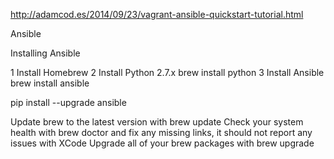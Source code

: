 http://adamcod.es/2014/09/23/vagrant-ansible-quickstart-tutorial.html

Ansible

Installing Ansible

1 Install Homebrew
2 Install Python 2.7.x
brew install python
3 Install Ansible
brew install ansible

pip install --upgrade ansible


Update brew to the latest version with brew update
Check your system health with brew doctor and fix any missing links, it should not report any issues with XCode
Upgrade all of your brew packages with brew upgrade